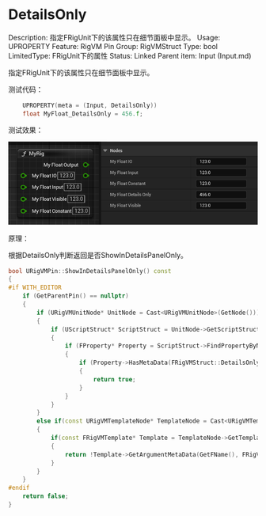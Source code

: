 # DetailsOnly

Description: 指定FRigUnit下的该属性只在细节面板中显示。
Usage: UPROPERTY
Feature: RigVM Pin
Group: RigVMStruct
Type: bool
LimitedType: FRigUnit下的属性
Status: Linked
Parent item: Input (Input.md)

指定FRigUnit下的该属性只在细节面板中显示。

测试代码：

```cpp
	UPROPERTY(meta = (Input, DetailsOnly))
	float MyFloat_DetailsOnly = 456.f;
```

测试效果：

![Untitled](DetailsOnly/Untitled.png)

原理：

根据DetailsOnly判断返回是否ShowInDetailsPanelOnly。

```cpp
bool URigVMPin::ShowInDetailsPanelOnly() const
{
#if WITH_EDITOR
	if (GetParentPin() == nullptr)
	{
		if (URigVMUnitNode* UnitNode = Cast<URigVMUnitNode>(GetNode()))
		{
			if (UScriptStruct* ScriptStruct = UnitNode->GetScriptStruct())
			{
				if (FProperty* Property = ScriptStruct->FindPropertyByName(GetFName()))
				{
					if (Property->HasMetaData(FRigVMStruct::DetailsOnlyMetaName))
					{
						return true;
					}
				}
			}
		}
		else if(const URigVMTemplateNode* TemplateNode = Cast<URigVMTemplateNode>(GetNode()))
		{
			if(const FRigVMTemplate* Template = TemplateNode->GetTemplate())
			{
				return !Template->GetArgumentMetaData(GetFName(), FRigVMStruct::DetailsOnlyMetaName).IsEmpty();
			}
		}
	}
#endif
	return false;
}
```